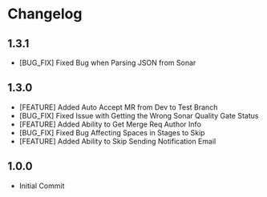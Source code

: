 # Changelog

## 1.3.1

* [BUG_FIX] Fixed Bug when Parsing JSON from Sonar

## 1.3.0

* [FEATURE] Added Auto Accept MR from Dev to Test Branch
* [BUG_FIX] Fixed Issue with Getting the Wrong Sonar Quality Gate Status
* [FEATURE] Added Ability to Get Merge Req Author Info
* [BUG_FIX] Fixed Bug Affecting Spaces in Stages to Skip
* [FEATURE] Added Ability to Skip Sending Notification Email

## 1.0.0

* Initial Commit
